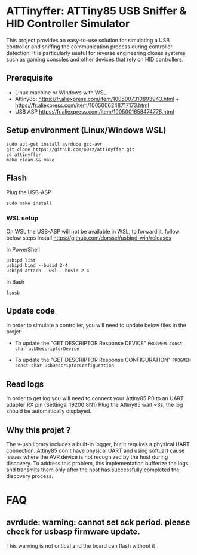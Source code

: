 # ATTinyffer: ATTiny85 USB Sniffer & HID Controller Simulator
This project provides an easy-to-use solution for simulating a USB controller and sniffing the communication process during controller detection. It is particularly useful for reverse engineering closes systems such as gaming consoles and other devices that rely on HID controllers.

## Prerequisite

- Linux machine or Windows with WSL
- Attiny85: https://fr.aliexpress.com/item/1005007310893943.html + https://fr.aliexpress.com/item/1005006248717173.html
- USB ASP https://fr.aliexpress.com/item/1005001658474778.html

## Setup environment (Linux/Windows WSL)

```
sudo apt-get install avrdude gcc-avr
git clone https://github.com/o0zz/attinyffer.git
cd attinyffer
make clean && make
```

## Flash

Plug the USB-ASP
```
sudo make install
```

### WSL setup
On WSL the USB-ASP will not be available in WSL, to forward it, follow below steps
Install https://github.com/dorssel/usbipd-win/releases

In PowerShell
```
usbipd list 
usbipd bind --busid 2-4
usbipd attach --wsl --busid 2-4
```

In Bash
```
lsusb
```

## Update code

In order to simulate a controller, you will need to update below files in the projet:

- To update the "GET DESCRIPTOR Response DEVICE"
`PROGMEM const char usbDescriptorDevice` 

- To update the "GET DESCRIPTOR Response CONFIGURATION"
`PROGMEM const char usbDescriptorConfiguration`

## Read logs

In order to get log you will need to connect your Attiny85 P0 to an UART adapter RX pin (Settings: 19200 8N1)
Plug the Attiny85 wait ~3s, the log should be automatically displayed.

## Why this projet ?

The v-usb library includes a built-in logger, but it requires a physical UART connection. 
Attiny85 don't have physical UART and using softuart cause issues where the AVR device is not recognized by the host during discovery. 
To address this problem, this implementation bufferize the logs and transmits them only after the host has successfully completed the discovery process.

# FAQ

## avrdude: warning: cannot set sck period. please check for usbasp firmware update.
This warning is not critical and the board can flash without it
